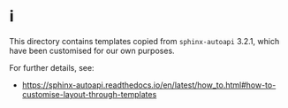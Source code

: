 # ℹ️
This directory contains templates copied from `sphinx-autoapi` 3.2.1, which have been customised for
our own purposes.

For further details, see:

- https://sphinx-autoapi.readthedocs.io/en/latest/how_to.html#how-to-customise-layout-through-templates
